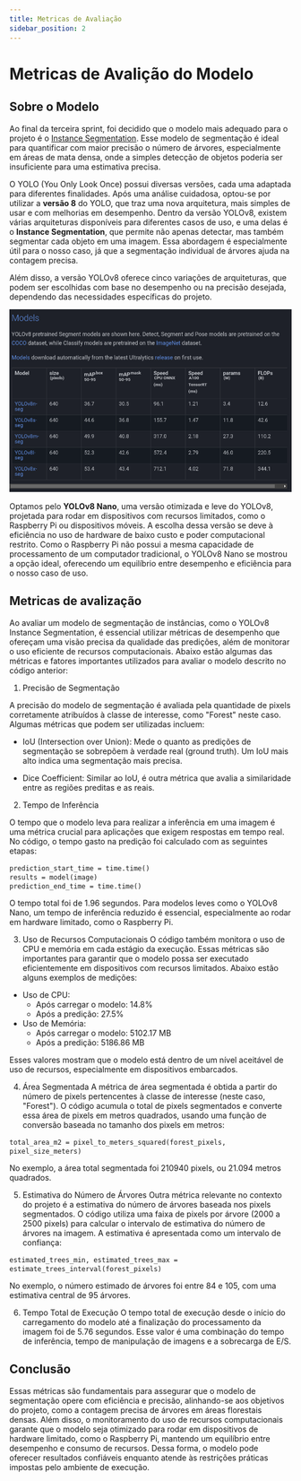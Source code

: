 ```yaml
---
title: Metricas de Avaliação
sidebar_position: 2
---
```


# Metricas de Avalição do Modelo

## Sobre o Modelo

Ao final da terceira sprint, foi decidido que o modelo mais adequado para o projeto é o [Instance Segmentation](https://docs.ultralytics.com/tasks/segment/). Esse modelo de segmentação é ideal para quantificar com maior precisão o número de árvores, especialmente em áreas de mata densa, onde a simples detecção de objetos poderia ser insuficiente para uma estimativa precisa.

O YOLO (You Only Look Once) possui diversas versões, cada uma adaptada para diferentes finalidades. Após uma análise cuidadosa, optou-se por utilizar a **versão 8** do YOLO, que traz uma nova arquitetura, mais simples de usar e com melhorias em desempenho. Dentro da versão YOLOv8, existem várias arquiteturas disponíveis para diferentes casos de uso, e uma delas é o **Instance Segmentation**, que permite não apenas detectar, mas também segmentar cada objeto em uma imagem. Essa abordagem é especialmente útil para o nosso caso, já que a segmentação individual de árvores ajuda na contagem precisa.

Além disso, a versão YOLOv8 oferece cinco variações de arquiteturas, que podem ser escolhidas com base no desempenho ou na precisão desejada, dependendo das necessidades específicas do projeto.

![Canvas](../../assets/sprint-3/yolo.png)

Optamos pelo **YOLOv8 Nano**, uma versão otimizada e leve do YOLOv8, projetada para rodar em dispositivos com recursos limitados, como o Raspberry Pi ou dispositivos móveis. A escolha dessa versão se deve à eficiência no uso de hardware de baixo custo e poder computacional restrito. Como o Raspberry Pi não possui a mesma capacidade de processamento de um computador tradicional, o YOLOv8 Nano se mostrou a opção ideal, oferecendo um equilíbrio entre desempenho e eficiência para o nosso caso de uso.
 
##  Metricas de avalização

Ao avaliar um modelo de segmentação de instâncias, como o YOLOv8 Instance Segmentation, é essencial utilizar métricas de desempenho que ofereçam uma visão precisa da qualidade das predições, além de monitorar o uso eficiente de recursos computacionais. Abaixo estão algumas das métricas e fatores importantes utilizados para avaliar o modelo descrito no código anterior:

1. Precisão de Segmentação

A precisão do modelo de segmentação é avaliada pela quantidade de pixels corretamente atribuídos à classe de interesse, como "Forest" neste caso. Algumas métricas que podem ser utilizadas incluem:

- IoU (Intersection over Union): Mede o quanto as predições de segmentação se sobrepõem à verdade real (ground truth). Um IoU mais alto indica uma segmentação mais precisa.

- Dice Coefficient: Similar ao IoU, é outra métrica que avalia a similaridade entre as regiões preditas e as reais.

2. Tempo de Inferência

O tempo que o modelo leva para realizar a inferência em uma imagem é uma métrica crucial para aplicações que exigem respostas em tempo real. No código, o tempo gasto na predição foi calculado com as seguintes etapas:

``` 
prediction_start_time = time.time()
results = model(image)
prediction_end_time = time.time()
```

O tempo total foi de 1.96 segundos. Para modelos leves como o YOLOv8 Nano, um tempo de inferência reduzido é essencial, especialmente ao rodar em hardware limitado, como o Raspberry Pi.

3. Uso de Recursos Computacionais
O código também monitora o uso de CPU e memória em cada estágio da execução. Essas métricas são importantes para garantir que o modelo possa ser executado eficientemente em dispositivos com recursos limitados. Abaixo estão alguns exemplos de medições:

- Uso de CPU:
    - Após carregar o modelo: 14.8%
    - Após a predição: 27.5%
- Uso de Memória:
    - Após carregar o modelo: 5102.17 MB
    - Após a predição: 5186.86 MB

Esses valores mostram que o modelo está dentro de um nível aceitável de uso de recursos, especialmente em dispositivos embarcados.

4. Área Segmentada
A métrica de área segmentada é obtida a partir do número de pixels pertencentes à classe de interesse (neste caso, "Forest"). O código acumula o total de pixels segmentados e converte essa área de pixels em metros quadrados, usando uma função de conversão baseada no tamanho dos pixels em metros:

```
total_area_m2 = pixel_to_meters_squared(forest_pixels, pixel_size_meters)
```

No exemplo, a área total segmentada foi 210940 pixels, ou 21.094 metros quadrados.

5. Estimativa do Número de Árvores
Outra métrica relevante no contexto do projeto é a estimativa do número de árvores baseada nos pixels segmentados. O código utiliza uma faixa de pixels por árvore (2000 a 2500 pixels) para calcular o intervalo de estimativa do número de árvores na imagem. A estimativa é apresentada como um intervalo de confiança:

``` 
estimated_trees_min, estimated_trees_max = estimate_trees_interval(forest_pixels)
```

No exemplo, o número estimado de árvores foi entre 84 e 105, com uma estimativa central de 95 árvores.

6. Tempo Total de Execução
O tempo total de execução desde o início do carregamento do modelo até a finalização do processamento da imagem foi de 5.76 segundos. Esse valor é uma combinação do tempo de inferência, tempo de manipulação de imagens e a sobrecarga de E/S.

## Conclusão

Essas métricas são fundamentais para assegurar que o modelo de segmentação opere com eficiência e precisão, alinhando-se aos objetivos do projeto, como a contagem precisa de árvores em áreas florestais densas. Além disso, o monitoramento do uso de recursos computacionais garante que o modelo seja otimizado para rodar em dispositivos de hardware limitado, como o Raspberry Pi, mantendo um equilíbrio entre desempenho e consumo de recursos. Dessa forma, o modelo pode oferecer resultados confiáveis enquanto atende às restrições práticas impostas pelo ambiente de execução.